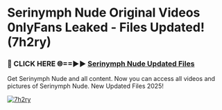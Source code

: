 # Serinymph Nude Original Videos 0nlyFans Leaked - Files Updated! (7h2ry)

<h3>🔴 CLICK HERE 🌐==►► <a href="https://tinyurl.com/4mcuefdz" rel="nofollow">Serinymph Nude Updated Files</a></h3>

Get Serinymph Nude and all content. Now you can access all videos and pictures of Serinymph Nude. New Updated Files 2025!

[![7h2ry](https://i.imgur.com/StAQSOY.gif)](https://tinyurl.com/4mcuefdz)
